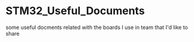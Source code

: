 # STM32_Useful_Documents
some useful docments related with the boards I use in team that I'd like to share
